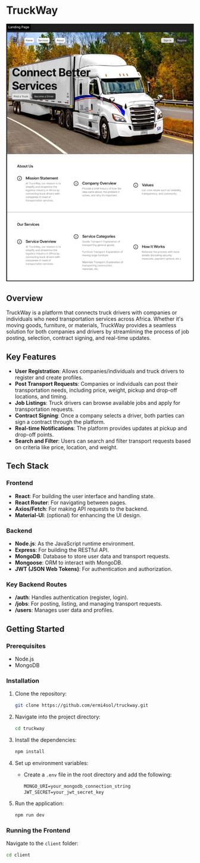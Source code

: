 # TruckWay

![TruckWay](/images/Landing_page.png)

## Overview

TruckWay is a platform that connects truck drivers with companies or individuals who need transportation services across Africa. Whether it's moving goods, furniture, or materials, TruckWay provides a seamless solution for both companies and drivers by streamlining the process of job posting, selection, contract signing, and real-time updates.

## Key Features

- **User Registration**: Allows companies/individuals and truck drivers to register and create profiles.
- **Post Transport Requests**: Companies or individuals can post their transportation needs, including price, weight, pickup and drop-off locations, and timing.
- **Job Listings**: Truck drivers can browse available jobs and apply for transportation requests.
- **Contract Signing**: Once a company selects a driver, both parties can sign a contract through the platform.
- **Real-time Notifications**: The platform provides updates at pickup and drop-off points.
- **Search and Filter**: Users can search and filter transport requests based on criteria like price, location, and weight.

## Tech Stack

### Frontend
- **React**: For building the user interface and handling state.
- **React Router**: For navigating between pages.
- **Axios/Fetch**: For making API requests to the backend.
- **Material-UI**: (optional) for enhancing the UI design.

### Backend
- **Node.js**: As the JavaScript runtime environment.
- **Express**: For building the RESTful API.
- **MongoDB**: Database to store user data and transport requests.
- **Mongoose**: ORM to interact with MongoDB.
- **JWT (JSON Web Tokens)**: For authentication and authorization.

### Key Backend Routes
- **/auth**: Handles authentication (register, login).
- **/jobs**: For posting, listing, and managing transport requests.
- **/users**: Manages user data and profiles.

## Getting Started

### Prerequisites
- Node.js
- MongoDB

### Installation

1. Clone the repository:
    ```bash
    git clone https://github.com/ermi4sol/truckway.git
    ```

2. Navigate into the project directory:
    ```bash
    cd truckway
    ```

3. Install the dependencies:
    ```bash
    npm install
    ```

4. Set up environment variables:
   - Create a `.env` file in the root directory and add the following:
     ```
     MONGO_URI=your_mongodb_connection_string
     JWT_SECRET=your_jwt_secret_key
     ```

5. Run the application:
    ```bash
    npm run dev
    ```

### Running the Frontend

Navigate to the `client` folder:
```bash
cd client
